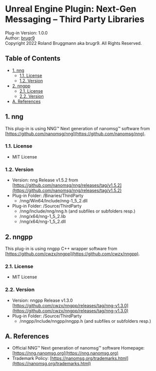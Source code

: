 # Unreal Engine Plugin: Next-Gen Messaging &ndash; Third Party Libraries

Plug-in Version: 1.0.0
<br>Author: [brugr9](https://www.unrealengine.com/marketplace/profile/brugr9)
<br>Copyright 2022 Roland Bruggmann aka brugr9. All Rights Reserved.

## Table of Contents

<!-- Start Document Outline -->

* [1. nng](#1-nng)
  * [1.1. License](#11-license)
  * [1.2. Version](#12-version)
* [2. nngpp](#2-nngpp)
  * [2.1. License](#21-license)
  * [2.2. Version](#22-version)
* [A. References](#a-references)

<!-- End Document Outline -->

## 1. nng

This plug-in is using NNG™ Next generation of nanomsg™ software from [https://github.com/nanomsg/nng](https://github.com/nanomsg/nng).

### 1.1. License

* MIT License

### 1.2. Version

* Version: nng Release v1.5.2 from [https://github.com/nanomsg/nng/releases/tag/v1.5.2](https://github.com/nanomsg/nng/releases/tag/v1.5.2)
* Plug-in Folder: /Binaries/ThirdParty
  * /nng/Win64/Include/nng-1_5_2.dll
* Plug-in Folder: /Source/ThirdParty
  * /nng/Include/nng/nng.h (and subfiles or subfolders resp.)
  * /nng/x64/nng-1_5_2.lib
  * /nng/x64/nng-1_5_2.dll

## 2. nngpp

This plug-in is using nngpp C++ wrapper software from [https://github.com/cwzx/nngpp](https://github.com/cwzx/nngpp).

### 2.1. License

* MIT License

### 2.2. Version

* Version: nngpp Release v1.3.0 [https://github.com/cwzx/nngpp/releases/tag/nng-v1.3.0](https://github.com/cwzx/nngpp/releases/tag/nng-v1.3.0)
* Plug-in Folder: /Source/ThirdParty
  * /nngpp/Include/nngpp/nngpp.h (and subfiles or subfolders resp.)

## A. References

* Official NNG™ Next generation of nanomsg™ software Homepage: [https://nng.nanomsg.org](https://nng.nanomsg.org)
* Trademark Policy: [https://nanomsg.org/trademarks.html](https://nanomsg.org/trademarks.html)
